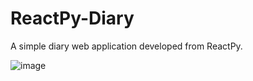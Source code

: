 # ReactPy-Diary
A simple diary web application developed from ReactPy.

![image](https://github.com/fsmosca/ReactPy-Diary/assets/22366935/87b14b25-7299-4dfa-8ff4-ab6a7f521c0c)

